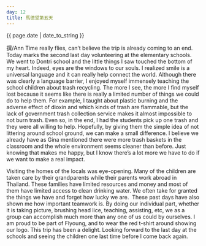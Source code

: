 ```yaml
---
day: 12
title: 馬德望第五天
---
```

{{ page.date | date_to_string }}
<p>
撰/Ann
Time really flies, can’t believe the trip is already coming to an end. Today marks the second last day volunteering at the elementary schools. We went to Dontri school and the little things I saw touched the bottom of my heart. Indeed, eyes are the windows to our souls. I realized smile is a universal language and it can really help connect the world. Although there was clearly a language barrier, I enjoyed myself immensely teaching the school children about trash recycling. The more I see, the more I find myself lost because it seems like there is really a limited number of things we could do to help them. For example, I taught about plastic burning and the adverse effect of dioxin and which kinds of trash are flammable, but the lack of government trash collection service makes it almost impossible to not burn trash. Even so, in the end, I had the students pick up one trash and they were all willing to help. Hopefully, by giving them the simple idea of not littering around school ground, we can make a small difference. I believe we already have as Gina mentioned there were more trash baskets in the classroom and the whole environment seems cleaner than before. Just knowing that makes me happy, but I know there’s a lot more we have to do if we want to make a real impact.

Visiting the homes of the locals was eye-opening. Many of the children are taken care by their grandparents while their parents work abroad in Thailand. These families have limited resources and money and most of them have limited access to clean drinking water. We often take for granted the things we have and forget how lucky we are.
​
These past days have also shown me how important teamwork is. By doing our individual part, whether it is taking picture, brushing head lice, teaching, assisting, etc, we as a group can accomplish much more than any one of us could by ourselves. I am proud to be part of Flyoung, and to wear the red t-shirt around showing our logo. This trip has been a delight. Looking forward to the last day at the schools and seeing the children one last time before I come back again.
</p>